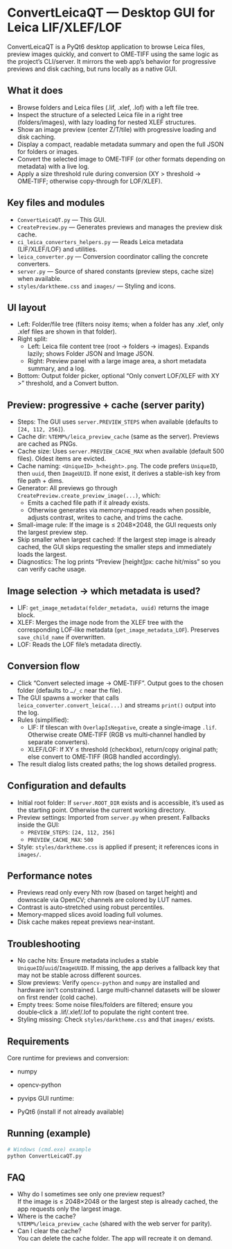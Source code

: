 # ConvertLeicaQT — Desktop GUI for Leica LIF/XLEF/LOF

ConvertLeicaQT is a PyQt6 desktop application to browse Leica files, preview images quickly, and convert to OME‑TIFF using the same logic as the project’s CLI/server. It mirrors the web app’s behavior for progressive previews and disk caching, but runs locally as a native GUI.

## What it does

- Browse folders and Leica files (.lif, .xlef, .lof) with a left file tree.
- Inspect the structure of a selected Leica file in a right tree (folders/images), with lazy loading for nested XLEF structures.
- Show an image preview (center Z/T/tile) with progressive loading and disk caching.
- Display a compact, readable metadata summary and open the full JSON for folders or images.
- Convert the selected image to OME‑TIFF (or other formats depending on metadata) with a live log.
- Apply a size threshold rule during conversion (XY > threshold → OME‑TIFF; otherwise copy-through for LOF/XLEF).

## Key files and modules

- `ConvertLeicaQT.py` — This GUI.
- `CreatePreview.py` — Generates previews and manages the preview disk cache.
- `ci_leica_converters_helpers.py` — Reads Leica metadata (LIF/XLEF/LOF) and utilities.
- `leica_converter.py` — Conversion coordinator calling the concrete converters.
- `server.py` — Source of shared constants (preview steps, cache size) when available.
- `styles/darktheme.css` and `images/` — Styling and icons.

## UI layout

- Left: Folder/file tree (filters noisy items; when a folder has any .xlef, only .xlef files are shown in that folder).
- Right split:
  - Left: Leica file content tree (root → folders → images). Expands lazily; shows Folder JSON and Image JSON.
  - Right: Preview panel with a large image area, a short metadata summary, and a log.
- Bottom: Output folder picker, optional “Only convert LOF/XLEF with XY >” threshold, and a Convert button.

## Preview: progressive + cache (server parity)

- Steps: The GUI uses `server.PREVIEW_STEPS` when available (defaults to `[24, 112, 256]`).
- Cache dir: `%TEMP%/leica_preview_cache` (same as the server). Previews are cached as PNGs.
- Cache size: Uses `server.PREVIEW_CACHE_MAX` when available (default 500 files). Oldest items are evicted.
- Cache naming: `<UniqueID>_h<height>.png`. The code prefers `UniqueID`, then `uuid`, then `ImageUUID`. If none exist, it derives a stable-ish key from file path + dims.
- Generator: All previews go through `CreatePreview.create_preview_image(...)`, which:
  - Emits a cached file path if it already exists.
  - Otherwise generates via memory‑mapped reads when possible, adjusts contrast, writes to cache, and trims the cache.
- Small-image rule: If the image is ≤ 2048×2048, the GUI requests only the largest preview step.
- Skip smaller when largest cached: If the largest step image is already cached, the GUI skips requesting the smaller steps and immediately loads the largest.
- Diagnostics: The log prints “Preview [height]px: cache hit/miss” so you can verify cache usage.

## Image selection → which metadata is used?

- LIF: `get_image_metadata(folder_metadata, uuid)` returns the image block.
- XLEF: Merges the image node from the XLEF tree with the corresponding LOF‑like metadata (`get_image_metadata_LOF`). Preserves `save_child_name` if overwritten.
- LOF: Reads the LOF file’s metadata directly.

## Conversion flow

- Click “Convert selected image → OME‑TIFF”. Output goes to the chosen folder (defaults to `…/_c` near the file).
- The GUI spawns a worker that calls `leica_converter.convert_leica(...)` and streams `print()` output into the log.
- Rules (simplified):
  - LIF: If tilescan with `OverlapIsNegative`, create a single‑image `.lif`. Otherwise create OME‑TIFF (RGB vs multi‑channel handled by separate converters).
  - XLEF/LOF: If XY ≤ threshold (checkbox), return/copy original path; else convert to OME‑TIFF (RGB handled accordingly).
- The result dialog lists created paths; the log shows detailed progress.

## Configuration and defaults

- Initial root folder: If `server.ROOT_DIR` exists and is accessible, it’s used as the starting point. Otherwise the current working directory.
- Preview settings: Imported from `server.py` when present. Fallbacks inside the GUI:
  - `PREVIEW_STEPS`: `[24, 112, 256]`
  - `PREVIEW_CACHE_MAX`: `500`
- Style: `styles/darktheme.css` is applied if present; it references icons in `images/`.

## Performance notes

- Previews read only every Nth row (based on target height) and downscale via OpenCV; channels are colored by LUT names.
- Contrast is auto‑stretched using robust percentiles.
- Memory‑mapped slices avoid loading full volumes.
- Disk cache makes repeat previews near‑instant.

## Troubleshooting

- No cache hits: Ensure metadata includes a stable `UniqueID`/`uuid`/`ImageUUID`. If missing, the app derives a fallback key that may not be stable across different sources.
- Slow previews: Verify `opencv-python` and `numpy` are installed and hardware isn’t constrained. Large multi‑channel datasets will be slower on first render (cold cache).
- Empty trees: Some noise files/folders are filtered; ensure you double‑click a .lif/.xlef/.lof to populate the right content tree.
- Styling missing: Check `styles/darktheme.css` and that `images/` exists.

## Requirements

Core runtime for previews and conversion:

- numpy
- opencv-python
- pyvips
GUI runtime:

- PyQt6 (install if not already available)

## Running (example)

```bash
# Windows (cmd.exe) example
python ConvertLeicaQT.py
```

## FAQ

- Why do I sometimes see only one preview request?  
  If the image is ≤ 2048×2048 or the largest step is already cached, the app requests only the largest image.
- Where is the cache?  
  `%TEMP%/leica_preview_cache` (shared with the web server for parity).
- Can I clear the cache?  
  You can delete the cache folder. The app will recreate it on demand.
